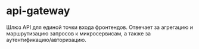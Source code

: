 # api-gateway

Шлюз API для единой точки входа фронтендов. Отвечает за агрегацию и маршрутизацию запросов к микросервисам, а также за аутентификацию/авторизацию.
